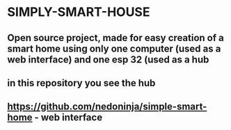 # SIMPLY-SMART-HOUSE  
## Open source project, made for easy creation of a smart home using only one computer (used as a web interface) and one esp 32 (used as a hub
## in this repository you see the hub
## https://github.com/nedoninja/simple-smart-home - web interface 
